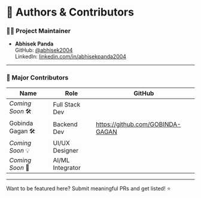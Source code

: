 # 👥 Authors & Contributors

### 👨‍💻 Project Maintainer

- **Abhisek Panda**  
  GitHub: [@abhisek2004](https://github.com/abhisek2004)  
  LinkedIn: [linkedin.com/in/abhisekpanda2004](https://www.linkedin.com/in/abhisekpanda2004)

---

### 🤝 Major Contributors

| Name             | Role             | GitHub                           |
| ---------------- | ---------------- | -------------------------------- |
| _Coming Soon_ 🛠  | Full Stack Dev   |                                  |
| Gobinda Gagan 🛠  | Backend Dev      | https://github.com/GOBINDA-GAGAN |
| _Coming Soon_ 💡 | UI/UX Designer   |                                  |
| _Coming Soon_ 🤖 | AI/ML Integrator |                                  |

---

Want to be featured here? Submit meaningful PRs and get listed! ⭐
